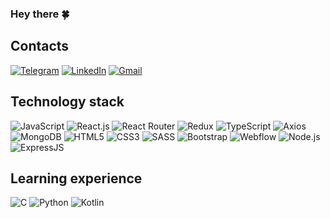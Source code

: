 ### Hey there 🍀

## Contacts
[![Telegram](https://img.shields.io/badge/-Telegram-090909?style=for-the-badge&logo=telegram&logoColor=27A0D9)](https://t.me/cataliine)
[![LinkedIn](https://img.shields.io/badge/-LinkedIn-090909?style=for-the-badge&logo=linkedin&logoColor=007BB6)](https://www.linkedin.com/in/shelygina)
[![Gmail](https://img.shields.io/badge/-Gmail-090909?style=for-the-badge&logo=gmail&logoColor=FF0000)](mailto:e.shelygina@alumni.nsu.ru)

## Technology stack
![JavaScript](https://img.shields.io/badge/-JavaScript-090909?style=for-the-badge&logo=JavaScript&logoColor=E9D54D)
![React.js](https://img.shields.io/badge/-React.js-090909?style=for-the-badge&logo=React&logoColor=61DAFB)
![React Router](https://img.shields.io/badge/React_Router-090909?style=for-the-badge&logo=React-Router&logoColor=CA4245)
![Redux](https://img.shields.io/badge/Redux-090909?style=for-the-badge&logo=Redux&logoColor=764ABC)
![TypeScript](https://img.shields.io/badge/TypeScript-090909?style=for-the-badge&logo=TypeScript)
![Axios](https://img.shields.io/badge/Axios-090909?style=for-the-badge&logo=Axios&logoColor=5A29E4)
![MongoDB](https://img.shields.io/badge/-MongoDB-090909?style=for-the-badge&logo=MongoDB)
![HTML5](https://img.shields.io/badge/-HTML5-090909?style=for-the-badge&logo=HTML5&logoColor=E34F26)
![CSS3](https://img.shields.io/badge/-CSS3-090909?style=for-the-badge&logo=CSS3&logoColor=1572B6)
![SASS](https://img.shields.io/badge/-Sass-090909?style=for-the-badge&logo=SASS&logoColor=CC6699)
![Bootstrap](https://img.shields.io/badge/-Bootstrap-090909?style=for-the-badge&logo=Bootstrap&logoColor=7952B3)
![Webflow](https://img.shields.io/badge/-Webflow-090909?style=for-the-badge&logo=Webflow&logoColor=4353FF)
![Node.js](https://img.shields.io/badge/Node.js-090909?style=for-the-badge&logo=node.js&logoColor=339933)
![ExpressJS](https://img.shields.io/badge/Express.js-090909?style=for-the-badge&logo=Express&logoColor=FFF)

## Learning experience
![C](https://img.shields.io/badge/-090909?style=for-the-badge&logo=C&logoColor=A8B9CC)
![Python](https://img.shields.io/badge/Python-090909?style=for-the-badge&logo=Python&logoColor=3776AB)
![Kotlin](https://img.shields.io/badge/Kotlin-090909?style=for-the-badge&logo=Kotlin&logoColor=7F52FF)

